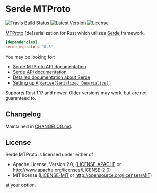 # Serde MTProto

[![Travis Build Status]][travis]
[![Latest Version]][crates.io]
![License]

[Travis Build Status]: https://api.travis-ci.org/hcpl/serde\_mtproto.svg?branch=master
[travis]: https://travis-ci.org/hcpl/serde\_mtproto
[Latest Version]: https://img.shields.io/crates/v/serde\_mtproto.svg
[crates.io]: https://crates.io/crates/serde\_mtproto
[License]: https://img.shields.io/crates/l/serde\_mtproto.svg

[MTProto](https://core.telegram.org/mtproto) [de]serialization for Rust which
utilizes [Serde](https://serde.rs) framework.

```toml
[dependencies]
serde_mtproto = "0.3"
```

You may be looking for:

- [Serde MTProto API documentation](https://docs.serde.rs/serde_mtproto/)
- [Serde API documentation](https://docs.serde.rs/serde/)
- [Detailed documentation about Serde](https://serde.rs/)
- [Setting up `#[derive(Serialize, Deserialize)]`](https://serde.rs/codegen.html)

Supports Rust 1.17 and newer.
Older versions may work, but are not guaranteed to.


## Changelog

Maintained in [CHANGELOG.md](https://github.com/hcpl/serde_mtproto/CHANGELOG.md).


## License

Serde MTProto is licensed under either of

 * Apache License, Version 2.0, ([LICENSE-APACHE](LICENSE-APACHE) or
   http://www.apache.org/licenses/LICENSE-2.0)
 * MIT license ([LICENSE-MIT](LICENSE-MIT) or
   http://opensource.org/licenses/MIT)

at your option.
